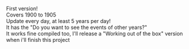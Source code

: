 First version!<br>
Covers 1900 to 1905<br>
Update every day, at least 5 years per day!<br>
It has the "Do you want to see the events of other years?"<br>
It works fine compiled too, I'll release a "Working out of the box" version when i'll finish this project
